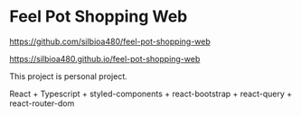 # Feel Pot Shopping Web

https://github.com/silbioa480/feel-pot-shopping-web

https://silbioa480.github.io/feel-pot-shopping-web

This project is personal project.

React + Typescript + styled-components + react-bootstrap + react-query + react-router-dom
